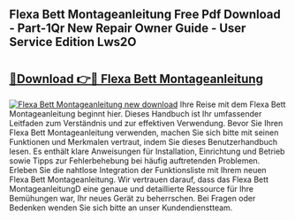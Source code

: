 ## Flexa Bett Montageanleitung Free Pdf Download - Part-1Qr New Repair Owner Guide - User Service Edition Lws2O

# <h2><a href="http://df7tq4.blite.top/?on=Flexa+Bett+Montageanleitung">🔗Download 👉🔴 Flexa Bett Montageanleitung</a></h2>

[![Flexa Bett Montageanleitung new download](https://i.imgur.com/lujVjoI.png)](http://df7tq4.blite.top/?on=Flexa+Bett+Montageanleitung)
Ihre Reise mit dem Flexa Bett Montageanleitung beginnt hier. Dieses Handbuch ist Ihr umfassender Leitfaden zum Verständnis und zur effektiven Verwendung. Bevor Sie Ihren Flexa Bett Montageanleitung verwenden, machen Sie sich bitte mit seinen Funktionen und Merkmalen vertraut, indem Sie dieses Benutzerhandbuch lesen. Es enthält klare Anweisungen für Installation, Einrichtung und Betrieb sowie Tipps zur Fehlerbehebung bei häufig auftretenden Problemen. Erleben Sie die nahtlose Integration der Funktionsliste mit Ihrem neuen Flexa Bett Montageanleitung. Wir vertrauen darauf, dass das Flexa Bett MontageanleitungD eine genaue und detaillierte Ressource für Ihre Bemühungen war, Ihr neues Gerät zu beherrschen. Bei Fragen oder Bedenken wenden Sie sich bitte an unser Kundendienstteam.
